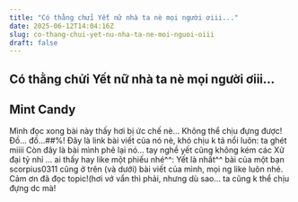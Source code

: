 ```yaml
---
title: "Có thằng chửi Yết nữ nhà ta nè mọi người ơiii..."
date: 2025-06-12T14:04:16Z
slug: co-thang-chui-yet-nu-nha-ta-ne-moi-nguoi-oiii
draft: false
---
```


## Có thằng chửi Yết nữ nhà ta nè mọi người ơiii...

## Mint Candy

Mình đọc xong bài này thấy hơi bị ức chế nè... Không thể chịu đựng được! Đồ... đồ...#$%!&^*&%$#%!
Đây là link bài viết của nó nè, khó chịu k tả nổi luôn:
ta ghét miiii
Còn đây là bài mình phê lại nó... tay nghề yết cũng không kém các Xử đại tỷ nhỉ ... ai thấy hay like một phiếu nhé^^:
Yết là nhất^^
bài của một bạn scorpius0311 cũng ở trên (và dưới) bài viết của mình, mọi ng like luôn nhé.
Cảm ơn đã đọc topic!(hơi vớ vẩn thì phải, nhưng dù sao... ta cũng k thể chịu đựng dc mà!
